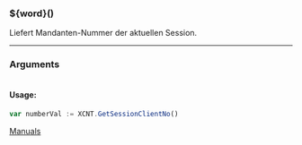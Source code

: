﻿### ${word}()
Liefert Mandanten-Nummer der aktuellen Session.

----

### Arguments
```ts
```
#### Usage:
```ts
var numberVal := XCNT.GetSessionClientNo()
```

[Manuals](https://manuals.opacc.ch/docs/doku2401/F-Script/ScriptBlockFunc.XCNT.GetSessionClientNo.html)
